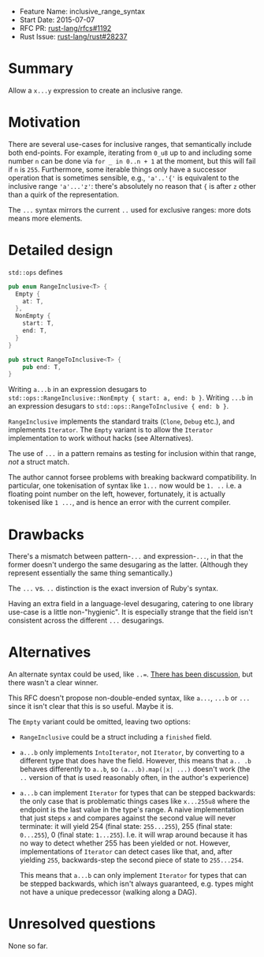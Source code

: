 - Feature Name: inclusive_range_syntax
- Start Date: 2015-07-07
- RFC PR: [rust-lang/rfcs#1192](https://github.com/rust-lang/rfcs/pull/1192)
- Rust Issue: [rust-lang/rust#28237](https://github.com/rust-lang/rust/issues/28237)

# Summary

Allow a `x...y` expression to create an inclusive range.

# Motivation

There are several use-cases for inclusive ranges, that semantically
include both end-points. For example, iterating from `0_u8` up to and
including some number `n` can be done via `for _ in 0..n + 1` at the
moment, but this will fail if `n` is `255`. Furthermore, some iterable
things only have a successor operation that is sometimes sensible,
e.g., `'a'..'{'` is equivalent to the inclusive range `'a'...'z'`:
there's absolutely no reason that `{` is after `z` other than a quirk
of the representation.

The `...` syntax mirrors the current `..` used for exclusive ranges:
more dots means more elements.

# Detailed design

`std::ops` defines

```rust
pub enum RangeInclusive<T> {
  Empty {
    at: T,
  },
  NonEmpty {
    start: T,
    end: T,
  }
}

pub struct RangeToInclusive<T> {
    pub end: T,
}
```

Writing `a...b` in an expression desugars to `std::ops::RangeInclusive::NonEmpty { start: a, end: b }`. Writing `...b` in an
expression desugars to `std::ops::RangeToInclusive { end: b }`.

`RangeInclusive` implements the standard traits (`Clone`, `Debug`
etc.), and implements `Iterator`. The `Empty` variant is to allow the
`Iterator` implementation to work without hacks (see Alternatives).

The use of `...` in a pattern remains as testing for inclusion
within that range, *not* a struct match.

The author cannot forsee problems with breaking backward
compatibility. In particular, one tokenisation of syntax like `1...`
now would be `1. ..` i.e. a floating point number on the left,
however, fortunately, it is actually tokenised like `1 ...`, and is
hence an error with the current compiler.

# Drawbacks

There's a mismatch between pattern-`...` and expression-`...`, in that
the former doesn't undergo the same desugaring as the
latter. (Although they represent essentially the same thing
semantically.)

The `...` vs. `..` distinction is the exact inversion of Ruby's syntax.

Having an extra field in a language-level desugaring, catering to one
library use-case is a little non-"hygienic". It is especially strange
that the field isn't consistent across the different `...`
desugarings.

# Alternatives

An alternate syntax could be used, like
`..=`. [There has been discussion][discuss], but there wasn't a clear
winner.

[discuss]: https://internals.rust-lang.org/t/vs-for-inclusive-ranges/1539

This RFC doesn't propose non-double-ended syntax, like `a...`, `...b`
or `...` since it isn't clear that this is so useful. Maybe it is.

The `Empty` variant could be omitted, leaving two options:

- `RangeInclusive` could be a struct including a `finished` field.
- `a...b` only implements `IntoIterator`, not `Iterator`, by
  converting to a different type that does have the field. However,
  this means that `a.. .b` behaves differently to `a..b`, so
  `(a...b).map(|x| ...)` doesn't work (the `..` version of that is
  used reasonably often, in the author's experience)
- `a...b` can implement `Iterator` for types that can be stepped
  backwards: the only case that is problematic things cases like
  `x...255u8` where the endpoint is the last value in the type's
  range. A naive implementation that just steps `x` and compares
  against the second value will never terminate: it will yield 254
  (final state: `255...255`), 255 (final state: `0...255`), 0 (final
  state: `1...255`). I.e. it will wrap around because it has no way to
  detect whether 255 has been yielded or not. However, implementations
  of `Iterator` can detect cases like that, and, after yielding `255`,
  backwards-step the second piece of state to `255...254`.

  This means that `a...b` can only implement `Iterator` for types that
  can be stepped backwards, which isn't always guaranteed, e.g. types
  might not have a unique predecessor (walking along a DAG).

# Unresolved questions

None so far.
